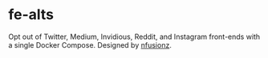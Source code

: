 # fe-alts
Opt out of Twitter, Medium, Invidious, Reddit, and Instagram front-ends with a single Docker Compose. Designed by [nfusionz](github.com/nfusionz).
